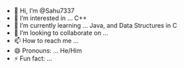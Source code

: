 - 👋 Hi, I’m @Sahu7337
- 👀 I’m interested in ... C++
- 🌱 I’m currently learning ... Java, and Data Structures in C
- 💞️ I’m looking to collaborate on ...
- 📫 How to reach me ...
- 😄 Pronouns: ... He/Him
- ⚡ Fun fact: ...

<!---
Sahu7337/Sahu7337 is a ✨ special ✨ repository because its `README.md` (this file) appears on your GitHub profile.
You can click the Preview link to take a look at your changes.
--->
